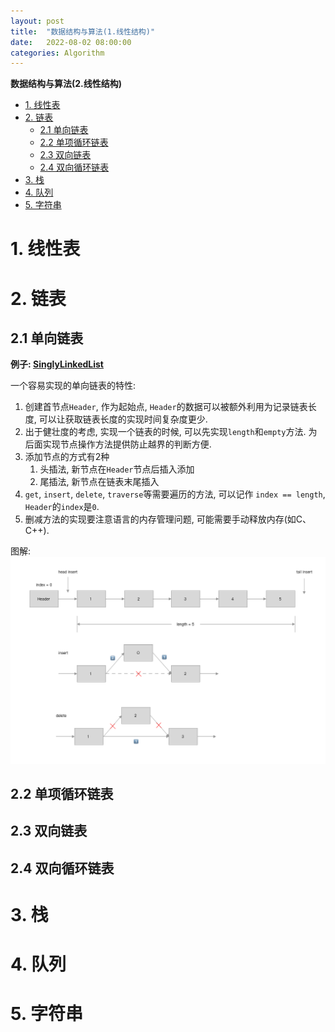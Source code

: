```yaml
---
layout: post
title:  "数据结构与算法(1.线性结构)"
date:   2022-08-02 08:00:00
categories: Algorithm
---
```

**数据结构与算法(2.线性结构)**

- [1. 线性表](#1-线性表)
- [2. 链表](#2-链表)
  - [2.1 单向链表](#21-单向链表)
  - [2.2 单项循环链表](#22-单项循环链表)
  - [2.3 双向链表](#23-双向链表)
  - [2.4 双向循环链表](#24-双向循环链表)
- [3. 栈](#3-栈)
- [4. 队列](#4-队列)
- [5. 字符串](#5-字符串)

# 1. 线性表

# 2. 链表

## 2.1 单向链表

**例子: [SinglyLinkedList](https://github.com/lzackx/Zone/tree/master/Demo/DataStructureAlgorithm/SinglyLinkedList)**

一个容易实现的单向链表的特性:

1. 创建首节点`Header`, 作为起始点, `Header`的数据可以被额外利用为记录链表长度, 可以让获取链表长度的实现时间复杂度更少.
2. 出于健壮度的考虑, 实现一个链表的时候, 可以先实现`length`和`empty`方法. 为后面实现节点操作方法提供防止越界的判断方便.
3. 添加节点的方式有2种
   1. 头插法, 新节点在`Header`节点后插入添加
   2. 尾插法, 新节点在链表末尾插入
4. `get`, `insert`, `delete`, `traverse`等需要遍历的方法, 可以记作 `index == length`, `Header`的`index`是`0`.
5. 删减方法的实现要注意语言的内存管理问题, 可能需要手动释放内存(如C、C++).

图解:
![](/assets/images/2022-08-01-data-structure-algorithm-definition-linear-singly-linked-list.png)

## 2.2 单项循环链表


## 2.3 双向链表


## 2.4 双向循环链表



# 3. 栈

# 4. 队列

# 5. 字符串